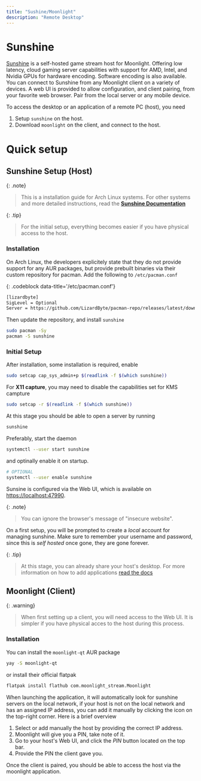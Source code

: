 ```yaml
---
title: "Sushine/Moonlight"
description: "Remote Desktop"
---
```


# Sunshine

[Sunshine](https://github.com/LizardByte/Sunshine) is a self-hosted game stream host for Moonlight. Offering low latency, cloud gaming server capabilities with support for AMD, Intel, and Nvidia GPUs for hardware encoding. Software encoding is also available. You can connect to Sunshine from any Moonlight client on a variety of devices. A web UI is provided to allow configuration, and client pairing, from your favorite web browser. Pair from the local server or any mobile device.

To access the desktop or an application of a remote PC (host), you need
1. Setup `sunshine` on the host.
2. Download `moonlight` on the client, and connect to the host.

# Quick setup

## Sunshine Setup (Host)

{: .note}
>This is a installation guide for Arch Linux systems. For other systems and more detailed instructions, read the [**Sunshine Documentation**](https://docs.lizardbyte.dev/projects/sunshine/latest/index.html)

{: .tip}
> For the initial setup, everything becomes easier if you have physical access to the host.

### Installation

On Arch Linux, the developers explicitely state that they do not provide support for any AUR packages, but provide prebuilt binaries via their custom repository for pacman. Add the following to `/etc/pacman.conf`

{: .codeblock data-title='/etc/pacman.conf'}
```sh
[lizardbyte]
SigLevel = Optional
Server = https://github.com/LizardByte/pacman-repo/releases/latest/download
```
Then update the repository, and install `sunshine`
```sh
sudo pacman -Sy
pacman -S sunshine
```

### Initial Setup

After installation, some installation is required, enable

```sh 
sudo setcap cap_sys_admin+p $(readlink -f $(which sunshine))
```
For **X11 capture**, you may need to disable the capabilities set for KMS campture

```sh 
sudo setcap -r $(readlink -f $(which sunshine))
```

At this stage you should be able to open a server by running
```sh 
sunshine
```
Preferably, start the daemon
```sh
systemctl --user start sunshine
```
and optinally enable it on startup.
```sh
# OPTIONAL
systemctl --user enable sunshine
```

Sunsine is configured via the Web UI, which is available on [https://localhost:47990](https://localhost:47990).

{: .note}
> You can ignore the browser's message of "insecure website".

On a first setup, you will be prompted to create a _local_ account for managing sunshine. Make sure to remember your username and password, since this is _self hosted_ once gone, they are gone forever.

{: .tip}
> At this stage, you can already share your host's desktop. For more information on how to add applications [read the docs](https://docs.lizardbyte.dev/projects/sunshine/latest/md_docs_2getting__started.html)

## Moonlight (Client)

{: .warning}
>When first setting up a client, you will need access to the Web UI. It is simpler if you have physical acces to the host during this process.

### Installation

You can install the `moonlight-qt` AUR package
```sh 
yay -S moonlight-qt
```
or install their official flatpak
```sh 
flatpak install flathub com.moonlight_stream.Moonlight
```
When launching the application, it will automatically look for sunshine servers on the local network, if your host is not on the local network and has an assigned IP address, you can add it manually by clicking the icon on the top-right corner. Here is a brief overview

1. Select or add manually the host by providing the correct IP address.
2. Moonlight will give you a PIN, take note of it.
3. Go to your host's Web UI, and click the _PIN_ button located on the top bar.
4. Provide the PIN the client gave you.

Once the client is paired, you should be able to access the host via the moonlight application.






